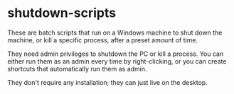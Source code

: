 # shutdown-scripts
These are batch scripts that run on a Windows machine to shut down the machine, or kill a specific process, after a preset amount of time.

They need admin privileges to shutdown the PC or kill a process. You can either run them as an admin every time by right-clicking, or you can create shortcuts that automatically run them as admin.

They don't require any installation; they can just live on the desktop.
